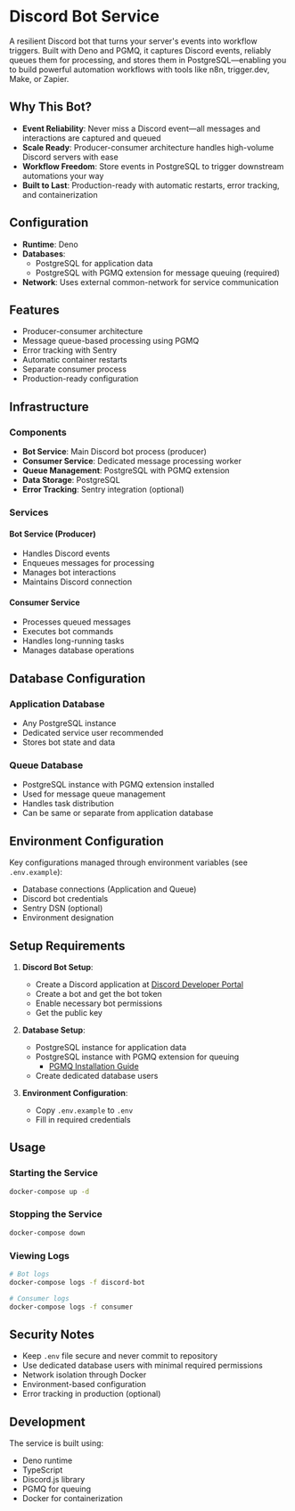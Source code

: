 # Discord Bot Service

A resilient Discord bot that turns your server's events into workflow triggers. Built with Deno and PGMQ, it captures Discord events, reliably queues them for processing, and stores them in PostgreSQL—enabling you to build powerful automation workflows with tools like n8n, trigger.dev, Make, or Zapier.

## Why This Bot?

- **Event Reliability**: Never miss a Discord event—all messages and interactions are captured and queued
- **Scale Ready**: Producer-consumer architecture handles high-volume Discord servers with ease
- **Workflow Freedom**: Store events in PostgreSQL to trigger downstream automations your way
- **Built to Last**: Production-ready with automatic restarts, error tracking, and containerization

## Configuration

- **Runtime**: Deno
- **Databases**:
  - PostgreSQL for application data
  - PostgreSQL with PGMQ extension for message queuing (required)
- **Network**: Uses external common-network for service communication

## Features

- Producer-consumer architecture
- Message queue-based processing using PGMQ
- Error tracking with Sentry
- Automatic container restarts
- Separate consumer process
- Production-ready configuration

## Infrastructure

### Components
- **Bot Service**: Main Discord bot process (producer)
- **Consumer Service**: Dedicated message processing worker
- **Queue Management**: PostgreSQL with PGMQ extension
- **Data Storage**: PostgreSQL
- **Error Tracking**: Sentry integration (optional)

### Services
#### Bot Service (Producer)
- Handles Discord events
- Enqueues messages for processing
- Manages bot interactions
- Maintains Discord connection

#### Consumer Service
- Processes queued messages
- Executes bot commands
- Handles long-running tasks
- Manages database operations

## Database Configuration

### Application Database
- Any PostgreSQL instance
- Dedicated service user recommended
- Stores bot state and data

### Queue Database
- PostgreSQL instance with PGMQ extension installed
- Used for message queue management
- Handles task distribution
- Can be same or separate from application database

## Environment Configuration

Key configurations managed through environment variables (see `.env.example`):
- Database connections (Application and Queue)
- Discord bot credentials
- Sentry DSN (optional)
- Environment designation

## Setup Requirements

1. **Discord Bot Setup**:
   - Create a Discord application at [Discord Developer Portal](https://discord.com/developers/applications)
   - Create a bot and get the bot token
   - Enable necessary bot permissions
   - Get the public key

2. **Database Setup**:
   - PostgreSQL instance for application data
   - PostgreSQL instance with PGMQ extension for queuing
     - [PGMQ Installation Guide](https://github.com/tembo-io/pgmq)
   - Create dedicated database users

3. **Environment Configuration**:
   - Copy `.env.example` to `.env`
   - Fill in required credentials

## Usage

### Starting the Service
```bash
docker-compose up -d
```

### Stopping the Service
```bash
docker-compose down
```

### Viewing Logs
```bash
# Bot logs
docker-compose logs -f discord-bot

# Consumer logs
docker-compose logs -f consumer
```

## Security Notes

- Keep `.env` file secure and never commit to repository
- Use dedicated database users with minimal required permissions
- Network isolation through Docker
- Environment-based configuration
- Error tracking in production (optional)

## Development

The service is built using:
- Deno runtime
- TypeScript
- Discord.js library
- PGMQ for queuing
- Docker for containerization